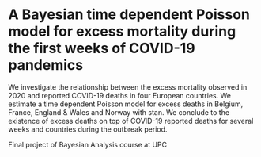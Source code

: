 # A Bayesian time dependent Poisson model for excess mortality during the first weeks of COVID-19 pandemics
We investigate the relationship between the excess mortality observed in 2020 and reported COVID-19 deaths in four European countries. We estimate a time dependent Poisson model for excess deaths in Belgium, France, England & Wales and Norway with stan. We conclude to the existence of excess deaths on top of COVID-19 reported deaths for several weeks and
countries during the outbreak period.

Final project of Bayesian Analysis course at UPC
